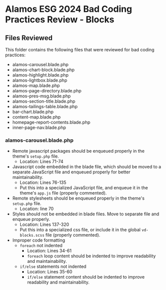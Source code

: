 # Alamos ESG 2024 Bad Coding Practices Review - Blocks

## Files Reviewed

This folder contains the following files that were reviewed for bad coding practices:

- alamos-carousel.blade.php
- alamos-chart-block.blade.php
- alamos-highlight.blade.php
- alamos-lightbox.blade.php
- alamos-map.blade.php
- alamos-page-directory.blade.php
- alamos-pres-msg.blade.php
- alamos-section-title.blade.php
- alamos-tailings-table.blade.php
- bar-chart.blade.php
- content-map.blade.php
- homepage-report-contents.blade.php
- inner-page-nav.blade.php

### alamos-carousel.blade.php

- Remote javascript packages should be enqueued properly in the theme's `setup.php` file.
  - Location: Lines 71-74
- Javascript code embedded in the blade file, which should be moved to a separate JavaScript file and enqueued properly for better maintainability.
  - Location: Lines 76-135
  - Put this into a specialized JavaScript file, and enqueue it in the theme's `app.js` file (properly commented).
- Remote stylesheets should be enqueued properly in the theme's `setup.php` file.
  - Location: line 70
- Styles should not be embedded in blade files. Move to separate file and enqueue properly.
  - Location: Lines 137-320
  - Put this into a specialized css file, or include it in the global `vd-blocks.scss` file (properly commented).
- Improper code formatting
  - `foreach` not indented
    - Location: Lines 34-61
    - `foreach` loop content should be indented to improve readability and maintainability.
  - `if/else` statements not indented
    - Location: Lines 35-60
    - `if/else` statement content should be indented to improve readability and maintainability.
